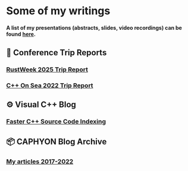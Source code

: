 # Some of my writings  

#### A list of my presentations (abstracts, slides, video recordings) can be found [here](../presentations/list.html).  

## 📓 Conference Trip Reports  

### [RustWeek 2025 Trip Report](RustWeek_2025/RustWeek_2025_Trip_Report.html)  

### [C++ On Sea 2022 Trip Report](cpponsea2022/tripreport.html)  


## ⚙️ Visual C++ Blog  
### [Faster C++ Source Code Indexing](https://devblogs.microsoft.com/cppblog/faster-cpp-source-code-indexing/)  


## 📦 CAPHYON Blog Archive  
### [My articles 2017-2022](https://www.caphyon.ro/author/victor-ciura/)   
